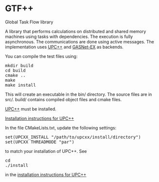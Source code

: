 # GTF++
Global Task Flow library

A library that performs calculations on distributed and shared memory machines using tasks with dependencies. The execution is fully asynchronous. The communications are done using active messages. The implementation uses [UPC++](https://bitbucket.org/berkeleylab/upcxx/wiki/Home) and [GASNet-EX](https://gasnet.lbl.gov/) as backends.

You can compile the test files using:
<pre>
mkdir build
cd build
cmake ..
make
make install
</pre>
This will create an executable in the bin/ directory. The source files are in src/. build/ contains compiled object files and cmake files.

[UPC++](https://bitbucket.org/berkeleylab/upcxx/wiki/Home) must be installed.

[Installation instructions for UPC++](https://bitbucket.org/berkeleylab/upcxx/wiki/INSTALL.md)

In the file CMakeLists.txt, update the following settings:
<pre>
set(UPCXX_INSTALL "/path/to/upcxx/install/directory")
set(UPCXX_THREADMODE "par")
</pre>
to match your installation of UPC++. See
<pre>
cd <upcxx-source-path>
./install <upcxx-install-path>
</pre>
in the [installation instructions for UPC++](https://bitbucket.org/berkeleylab/upcxx/wiki/INSTALL.md)
